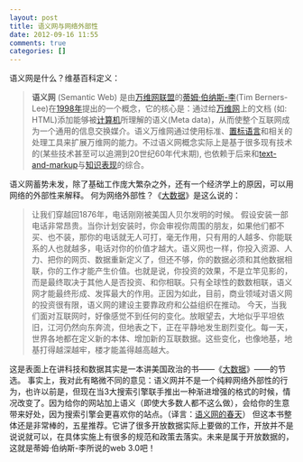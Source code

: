 ```yaml
---
layout: post
title: 语义网与网络外部性
date: 2012-09-16 11:55
comments: true
categories: []
---
```

语义网是什么？维基百科定义：
<blockquote><strong>语义网</strong> (Semantic Web) 是由<a title="万维网联盟" href="http://zh.wikipedia.org/wiki/%E4%B8%87%E7%BB%B4%E7%BD%91%E8%81%94%E7%9B%9F">万维网联盟</a>的<a title="蒂姆·伯纳斯-李" href="http://zh.wikipedia.org/wiki/%E8%92%82%E5%A7%86%C2%B7%E4%BC%AF%E7%BA%B3%E6%96%AF-%E6%9D%8E">蒂姆·伯纳斯-李</a>(Tim Berners-Lee)在<a title="1998年" href="http://zh.wikipedia.org/wiki/1998%E5%B9%B4">1998年</a>提出的一个概念，它的核心是：通过给<a title="万维网" href="http://zh.wikipedia.org/wiki/%E4%B8%87%E7%BB%B4%E7%BD%91">万维网</a>上的文档 (如: HTML)添加能够被<a title="计算机" href="http://zh.wikipedia.org/wiki/%E8%AE%A1%E7%AE%97%E6%9C%BA">计算机</a>所理解的语义(Meta data)，从而使整个互联网成为一个通用的信息交换媒介。语义万维网通过使用标准、<a title="置标语言" href="http://zh.wikipedia.org/wiki/%E7%BD%AE%E6%A0%87%E8%AF%AD%E8%A8%80">置标语言</a>和相关的处理工具来扩展万维网的能力。不过语义网概念实际上是基于很多现有技术的(某些技术甚至可以追溯到20世纪60年代末期), 也依赖于后来和<a title="XML" href="http://zh.wikipedia.org/wiki/XML">text-and-markup</a>与<a title="知识表现" href="http://zh.wikipedia.org/wiki/%E7%9F%A5%E8%AF%86%E8%A1%A8%E7%8E%B0">知识表现</a>的综合。</blockquote>
语义网蓄势未发，除了基础工作庞大繁杂之外，还有一个经济学上的原因，可以用网络的外部性来解释。
何为网络外部性？《<a href="http://union.dangdang.com/transfer.php?sys_id=1&amp;ad_type=10&amp;from=P-298749&amp;backurl=http%3A%2F%2Fproduct.dangdang.com%2Fproduct.aspx%3Fproduct_id%3D22788285" target="_blank">大数据</a>》是这么说的：
<blockquote>让我们穿越回1876年，电话刚刚被美国人贝尔发明的时候。
假设安装一部电话非常昂贵。当你计划安装时，你会审视你周围的朋友，如果他们都不买、也不装，那你的电话就无人可打，毫无作用，只有用的人越多、你能联系的人也就越多，电话对你的价值才越大。语义网也一样，你投入资源、人力、把你的网页、数据重新定义了，但还不够，你的数据必须和其他数据相联，你的工作才能产生价值。也就是说，你投资的效果，不是立竿见影的，而是最终取决于其他人是否投资、和你相联。只有全球性的数数相联，语义网才能最终形成、发挥最大的作用。正因为如此，目前，商业领域对语义网的投资很有限，语义网的建设主要靠政府和公益组织在推动。
今天，当我们面对互联网时，好像感觉不到任何的变化。放眼望去，大地似乎平坦依旧，江河仍然向东奔流，但地表之下，正在平静地发生剧烈变化。每一天，世界各地都在定义新的本体、增加新的互联数据。这些变化，也像地基，地基打得越深越牢，楼才能盖得越高越大。</blockquote>
这是表面上在讲科技和数据其实是一本讲美国政治的书——《<a href="http://union.dangdang.com/transfer.php?sys_id=1&amp;ad_type=10&amp;from=P-298749&amp;backurl=http%3A%2F%2Fproduct.dangdang.com%2Fproduct.aspx%3Fproduct_id%3D22788285" target="_blank">大数据</a>》——的节选。
事实上，我对此有略微不同的意见：语义网并不是一个纯粹网络外部性的行为，也许以前是，但现在当3大搜索引擎联手推出一种渐进增强的格式的时候，情况改变了。因为给你的网站加上语义（即使大多数人都不这么做），会给你的生意带来好处，因为搜索引擎会更喜欢你的站点。（译言：<a href="http://select.yeeyan.org/view/163202/204263">语义网的春天</a>）
但这本书整体还是非常棒的，五星推荐。它讲了很多开放数据实际上要做的工作，开放并不是说说就可以，在具体实施上有很多的规范和政策去落实。未来是属于开放数据的，这就是蒂姆·伯纳斯-李所说的web 3.0吧！

